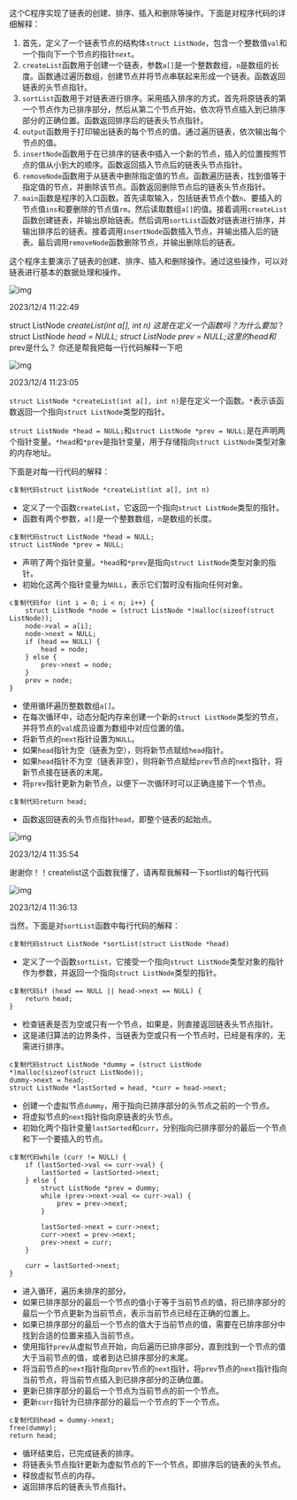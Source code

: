这个C程序实现了链表的创建、排序、插入和删除等操作。下面是对程序代码的详细解释：

1. 首先，定义了一个链表节点的结构体`struct ListNode`，包含一个整数值`val`和一个指向下一个节点的指针`next`。
2. `createList`函数用于创建一个链表，参数`a[]`是一个整数数组，`n`是数组的长度。函数通过遍历数组，创建节点并将节点串联起来形成一个链表。函数返回链表的头节点指针。
3. `sortList`函数用于对链表进行排序。采用插入排序的方式，首先将原链表的第一个节点作为已排序部分，然后从第二个节点开始，依次将节点插入到已排序部分的正确位置。函数返回排序后的链表头节点指针。
4. `output`函数用于打印输出链表的每个节点的值。通过遍历链表，依次输出每个节点的值。
5. `insertNode`函数用于在已排序的链表中插入一个新的节点，插入的位置按照节点的值从小到大的顺序。函数返回插入节点后的链表头节点指针。
6. `removeNode`函数用于从链表中删除指定值的节点。函数遍历链表，找到值等于指定值的节点，并删除该节点。函数返回删除节点后的链表头节点指针。
7. `main`函数是程序的入口函数。首先读取输入，包括链表节点个数`n`、要插入的节点值`ins`和要删除的节点值`rm`，然后读取数组`a[]`的值。接着调用`createList`函数创建链表，并输出原始链表。然后调用`sortList`函数对链表进行排序，并输出排序后的链表。接着调用`insertNode`函数插入节点，并输出插入后的链表。最后调用`removeNode`函数删除节点，并输出删除后的链表。

这个程序主要演示了链表的创建、排序、插入和删除操作。通过这些操作，可以对链表进行基本的数据处理和操作。



![img](https://ai.imyai.top/assets/avatar-83427784.png)

2023/12/4 11:22:49

struct ListNode *createList(int a[], int n)    这是在定义一个函数吗？为什么要加*？              struct ListNode *head = NULL;    struct ListNode *prev = NULL;这里的*head和*prev是什么？   你还是帮我把每一行代码解释一下吧



![img](https://bu.dusays.com/2023/10/10/6524271d899c7.png)

2023/12/4 11:23:05

`struct ListNode *createList(int a[], int n)`是在定义一个函数。`*`表示该函数返回一个指向`struct ListNode`类型的指针。

`struct ListNode *head = NULL;`和`struct ListNode *prev = NULL;`是在声明两个指针变量。`*head`和`*prev`是指针变量，用于存储指向`struct ListNode`类型对象的内存地址。

下面是对每一行代码的解释：

```
c复制代码struct ListNode *createList(int a[], int n)
```

- 定义了一个函数`createList`，它返回一个指向`struct ListNode`类型的指针。
- 函数有两个参数，`a[]`是一个整数数组，`n`是数组的长度。

```
c复制代码struct ListNode *head = NULL;
struct ListNode *prev = NULL;
```

- 声明了两个指针变量。`*head`和`*prev`是指向`struct ListNode`类型对象的指针。
- 初始化这两个指针变量为`NULL`，表示它们暂时没有指向任何对象。

```
c复制代码for (int i = 0; i < n; i++) {
    struct ListNode *node = (struct ListNode *)malloc(sizeof(struct ListNode));
    node->val = a[i];
    node->next = NULL;
    if (head == NULL) {
        head = node;
    } else {
        prev->next = node;
    }
    prev = node;
}
```

- 使用循环遍历整数数组`a[]`。
- 在每次循环中，动态分配内存来创建一个新的`struct ListNode`类型的节点，并将节点的`val`成员设置为数组中对应位置的值。
- 将新节点的`next`指针设置为`NULL`。
- 如果`head`指针为空（链表为空），则将新节点赋给`head`指针。
- 如果`head`指针不为空（链表非空），则将新节点赋给`prev`节点的`next`指针，将新节点接在链表的末尾。
- 将`prev`指针更新为新节点，以便下一次循环时可以正确连接下一个节点。

```
c复制代码return head;
```

- 函数返回链表的头节点指针`head`，即整个链表的起始点。



![img](https://ai.imyai.top/assets/avatar-83427784.png)

2023/12/4 11:35:54

谢谢你！！createlist这个函数我懂了，请再帮我解释一下sortlist的每行代码



![img](https://bu.dusays.com/2023/10/10/6524271d899c7.png)

2023/12/4 11:36:13

当然，下面是对`sortList`函数中每行代码的解释：

```
c复制代码struct ListNode *sortList(struct ListNode *head)
```

- 定义了一个函数`sortList`，它接受一个指向`struct ListNode`类型对象的指针作为参数，并返回一个指向`struct ListNode`类型的指针。

```
c复制代码if (head == NULL || head->next == NULL) {
    return head;
}
```

- 检查链表是否为空或只有一个节点，如果是，则直接返回链表头节点指针。
- 这是递归算法的边界条件，当链表为空或只有一个节点时，已经是有序的，无需进行排序。

```
c复制代码struct ListNode *dummy = (struct ListNode *)malloc(sizeof(struct ListNode));
dummy->next = head;
struct ListNode *lastSorted = head, *curr = head->next;
```

- 创建一个虚拟节点`dummy`，用于指向已排序部分的头节点之前的一个节点。
- 将虚拟节点的`next`指针指向原链表的头节点。
- 初始化两个指针变量`lastSorted`和`curr`，分别指向已排序部分的最后一个节点和下一个要插入的节点。

```
c复制代码while (curr != NULL) {
    if (lastSorted->val <= curr->val) {
        lastSorted = lastSorted->next;
    } else {
        struct ListNode *prev = dummy;
        while (prev->next->val <= curr->val) {
            prev = prev->next;
        }
        
        lastSorted->next = curr->next;
        curr->next = prev->next;
        prev->next = curr;
    }
    
    curr = lastSorted->next;
}
```

- 进入循环，遍历未排序的部分。
- 如果已排序部分的最后一个节点的值小于等于当前节点的值，将已排序部分的最后一个节点更新为当前节点，表示当前节点已经在正确的位置上。
- 如果已排序部分的最后一个节点的值大于当前节点的值，需要在已排序部分中找到合适的位置来插入当前节点。
- 使用指针`prev`从虚拟节点开始，向后遍历已排序部分，直到找到一个节点的值大于当前节点的值，或者到达已排序部分的末尾。
- 将当前节点的`next`指针指向`prev`节点的`next`指针，将`prev`节点的`next`指针指向当前节点，将当前节点插入到已排序部分的正确位置。
- 更新已排序部分的最后一个节点为当前节点的前一个节点。
- 更新`curr`指针为已排序部分的最后一个节点的下一个节点。

```
c复制代码head = dummy->next;
free(dummy);
return head;
```

- 循环结束后，已完成链表的排序。
- 将链表头节点指针更新为虚拟节点的下一个节点，即排序后的链表的头节点。
- 释放虚拟节点的内存。
- 返回排序后的链表头节点指针。